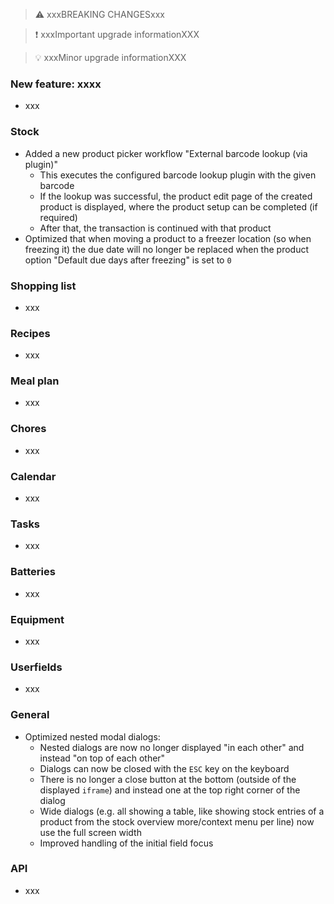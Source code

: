 > ⚠️ xxxBREAKING CHANGESxxx

> ❗ xxxImportant upgrade informationXXX

> 💡 xxxMinor upgrade informationXXX

### New feature: xxxx

- xxx

### Stock

- Added a new product picker workflow "External barcode lookup (via plugin)"
  - This executes the configured barcode lookup plugin with the given barcode
  - If the lookup was successful, the product edit page of the created product is displayed, where the product setup can be completed (if required)
  - After that, the transaction is continued with that product
- Optimized that when moving a product to a freezer location (so when freezing it) the due date will no longer be replaced when the product option "Default due days after freezing" is set to `0`

### Shopping list

- xxx

### Recipes

- xxx

### Meal plan

- xxx

### Chores

- xxx

### Calendar

- xxx

### Tasks

- xxx

### Batteries

- xxx

### Equipment

- xxx

### Userfields

- xxx

### General

- Optimized nested modal dialogs:
  - Nested dialogs are now no longer displayed "in each other" and instead "on top of each other"
  - Dialogs can now be closed with the `ESC` key on the keyboard
  - There is no longer a close button at the bottom (outside of the displayed `iframe`) and instead one at the top right corner of the dialog
  - Wide dialogs (e.g. all showing a table, like showing stock entries of a product from the stock overview more/context menu per line) now use the full screen width
  - Improved handling of the initial field focus

### API

- xxx
